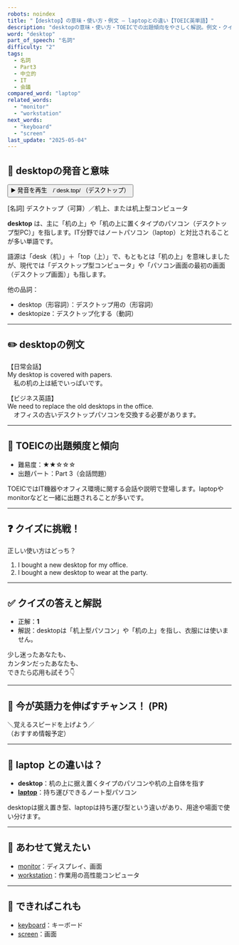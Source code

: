 ```yaml
---
robots: noindex
title: "【desktop】の意味・使い方・例文 ― laptopとの違い【TOEIC英単語】"
description: "desktopの意味・使い方・TOEICでの出題傾向をやさしく解説。例文・クイズ付きでlaptopとの違いもわかりやすく学べます。"
word: "desktop"
part_of_speech: "名詞"
difficulty: "2"
tags:
  - 名詞
  - Part3
  - 中立的
  - IT
  - 会議
compared_word: "laptop"
related_words:
  - "monitor"
  - "workstation"
next_words:
  - "keyboard"
  - "screen"
last_update: "2025-05-04"
---
```


## 🔰 desktopの発音と意味

<button class="play-audio" onclick="playTTS('desktop')">
  <span class="play-audio-main">
    ▶️ 発音を再生　/ˈdesk.tɒp/
  </span>
  <span class="play-audio-sub">
    （デスクトップ）
  </span>
</button>

[名詞] デスクトップ（可算）／机上、または机上型コンピュータ

**desktop** は、主に「机の上」や「机の上に置くタイプのパソコン（デスクトップ型PC）」を指します。IT分野ではノートパソコン（laptop）と対比されることが多い単語です。

語源は「desk（机）」＋「top（上）」で、もともとは「机の上」を意味しましたが、現代では「デスクトップ型コンピュータ」や「パソコン画面の最初の画面（デスクトップ画面）」も指します。

他の品詞：  
- desktop（形容詞）：デスクトップ用の（形容詞）
- desktopize：デスクトップ化する（動詞）

---

## ✏️ desktopの例文

【日常会話】  
My desktop is covered with papers.  
　私の机の上は紙でいっぱいです。

【ビジネス英語】  
We need to replace the old desktops in the office.  
　オフィスの古いデスクトップパソコンを交換する必要があります。

---

## 🎯 TOEICの出題頻度と傾向

- 難易度：★★☆☆☆
- 出題パート：Part 3（会話問題）

TOEICではIT機器やオフィス環境に関する会話や説明で登場します。laptopやmonitorなどと一緒に出題されることが多いです。

---

## ❓ クイズに挑戦！

正しい使い方はどっち？

1. I bought a new desktop for my office.  
2. I bought a new desktop to wear at the party.

---

## ✅ クイズの答えと解説

- 正解：**1**
- 解説：desktopは「机上型パソコン」や「机の上」を指し、衣服には使いません。

少し迷ったあなたも、  
カンタンだったあなたも、  
できたら応用も試そう👇️

---

## 🚀 今が英語力を伸ばすチャンス！ (PR)

<div class="info-center">
＼覚えるスピードを上げよう／<br>  
（おすすめ情報予定）
</div>

---

## 🤔  laptop との違いは？

- **desktop**：机の上に据え置くタイプのパソコンや机の上自体を指す
- **[laptop](/word/laptop/)**：持ち運びできるノート型パソコン

desktopは据え置き型、laptopは持ち運び型という違いがあり、用途や場面で使い分けます。

---

## 🧩 あわせて覚えたい

- [monitor](/word/monitor/)：ディスプレイ、画面
- [workstation](/word/workstation/)：作業用の高性能コンピュータ

---

## 📖 できればこれも

- [keyboard](/word/keyboard/)：キーボード
- [screen](/word/screen/)：画面

<!-- cvid: aid44_bid17 -->
